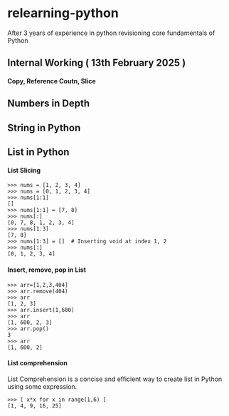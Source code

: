 # relearning-python
After 3 years of experience in python revisioning core fundamentals of Python



## Internal Working ( 13th February 2025 )

#### Copy, Reference Coutn, Slice

## Numbers in Depth

## String in Python

## List in Python

#### List Slicing
```
>>> nums = [1, 2, 3, 4]
>>> nums = [0, 1, 2, 3, 4]
>>> nums[1:1]
[]
>>> nums[1:1] = [7, 8]
>>> nums[:]
[0, 7, 8, 1, 2, 3, 4]
>>> nums[1:3]
[7, 8]
>>> nums[1:3] = []  # Inserting void at index 1, 2
>>> nums[:]
[0, 1, 2, 3, 4]
```

#### Insert, remove, pop in List
```
>>> arr=[1,2,3,404]
>>> arr.remove(404)
>>> arr
[1, 2, 3]
>>> arr.insert(1,600)
>>> arr
[1, 600, 2, 3]
>>> arr.pop()
3
>>> arr
[1, 600, 2]
```

#### List comprehension
List Comprehension is a concise and efficient way to create list in Python using some expression.
```
>>> [ x*x for x in range(1,6) ] 
[1, 4, 9, 16, 25]
```
